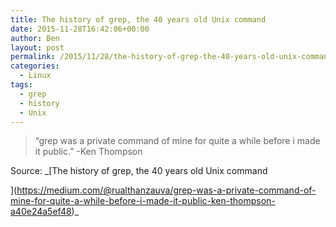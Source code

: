```yaml
---
title: The history of grep, the 40 years old Unix command
date: 2015-11-28T16:42:06+00:00
author: Ben
layout: post
permalink: /2015/11/28/the-history-of-grep-the-40-years-old-unix-command/
categories:
  - Linux
tags:
  - grep
  - history
  - Unix
---
```

> “grep was a private command of mine for quite a while before i made it public.” -Ken Thompson

Source: _[The history of grep, the 40 years old Unix command
  
](https://medium.com/@rualthanzauva/grep-was-a-private-command-of-mine-for-quite-a-while-before-i-made-it-public-ken-thompson-a40e24a5ef48)_